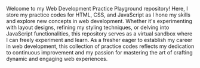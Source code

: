 Welcome to my Web Development Practice Playground repository! Here, I store my practice codes for HTML, CSS, and JavaScript as I hone my skills and explore new concepts in web development. Whether it's experimenting with layout designs, refining my styling techniques, or delving into JavaScript functionalities, this repository serves as a virtual sandbox where I can freely experiment and learn. As a fresher eager to establish my career in web development, this collection of practice codes reflects my dedication to continuous improvement and my passion for mastering the art of crafting dynamic and engaging web experiences.
